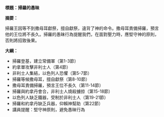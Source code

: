 **標題：掃羅的愚昧**

**摘要：**

掃羅王因等不到撒母耳獻祭，擅自獻祭，違背了神的命令。撒母耳責備掃羅，預言他的王位將不長久。掃羅的愚昧行為提醒我們，在面對壓力時，應堅守神的原則，否則將招致後果。

**大綱：**

* 掃羅登基，建立常備軍（第1-3節）
* 約拿單攻擊非利士人（第4節）
* 非利士人集結，以色列人恐懼（第5-7節）
* 掃羅等候撒母耳，擅自獻祭（第8-10節）
* 撒母耳責備掃羅，預言王位不長久（第11-14節）
* 掃羅與約拿丹會合，非利士人燒殺擄掠（第15-18節）
* 以色列人缺乏鐵器，受制於非利士人（第19-21節）
* 掃羅和約拿丹缺乏兵器，仰賴神幫助（第22節）
* 講員提醒：堅守神原則，避免愚昧行為